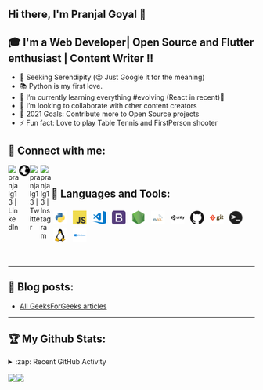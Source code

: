 ## Hi there, I'm Pranjal Goyal 👋


## 🎓 I'm a Web Developer| Open Source and Flutter enthusiast | Content Writer !!

- 🔭 Seeking Serendipity (😉 Just Google it for the meaning)
- 📚 Python is my first love.
- 🌱 I’m currently learning everything #evolving (React in recent)🤣
- 👯 I’m looking to collaborate with other content creators
- 🥅 2021 Goals: Contribute more to Open Source projects
- ⚡ Fun fact: Love to play Table Tennis and FirstPerson shooter


## :email: Connect with me:

[<img align="left" alt="pranjalg13 | LinkedIn" width="22px" src="https://cdn.jsdelivr.net/npm/simple-icons@v3/icons/linkedin.svg" />][linkedin]
[<img align="left" alt="pranjalg13.com" width="22px" src="https://raw.githubusercontent.com/iconic/open-iconic/master/svg/globe.svg" />][website]
[<img align="left" alt="pranjalg13 | Twitter" width="22px" src="https://cdn.jsdelivr.net/npm/simple-icons@v3/icons/twitter.svg" />][twitter]
[<img align="left" alt="pranjalg13 | Instagram" width="22px" src="https://cdn.jsdelivr.net/npm/simple-icons@v3/icons/instagram.svg" />][instagram]

<br />


## 🧰 Languages and Tools:

<p>
<img src="https://raw.githubusercontent.com/github/explore/80688e429a7d4ef2fca1e82350fe8e3517d3494d/topics/python/python.png" alt="Python" height="28" style="vertical-align:top; margin:4px">
<img src="https://raw.githubusercontent.com/github/explore/80688e429a7d4ef2fca1e82350fe8e3517d3494d/topics/javascript/javascript.png" alt="Javascript" height="28" style="vertical-align:top; margin:4px">
<img src="https://raw.githubusercontent.com/github/explore/80688e429a7d4ef2fca1e82350fe8e3517d3494d/topics/visual-studio-code/visual-studio-code.png" alt="VS Code" height="28" style="vertical-align:top; margin:4px">
<img src="https://raw.githubusercontent.com/github/explore/80688e429a7d4ef2fca1e82350fe8e3517d3494d/topics/bootstrap/bootstrap.png" alt="Bootstrap" height="28" style="vertical-align:top; margin:4px">
<img src="https://raw.githubusercontent.com/github/explore/80688e429a7d4ef2fca1e82350fe8e3517d3494d/topics/nodejs/nodejs.png" alt="NodeJS" height="28" style="vertical-align:top; margin:4px">
<img src="https://raw.githubusercontent.com/github/explore/80688e429a7d4ef2fca1e82350fe8e3517d3494d/topics/mysql/mysql.png" alt="MySQL" height="28" style="vertical-align:top; margin:4px">
 <img src="https://raw.githubusercontent.com/github/explore/80688e429a7d4ef2fca1e82350fe8e3517d3494d/topics/unity/unity.png" alt="Unity" height="28" style="vertical-align:top; margin:4px">
<img src="https://raw.githubusercontent.com/github/explore/78df643247d429f6cc873026c0622819ad797942/topics/github/github.png" alt="Github" height="28" style="vertical-align:top; margin:4px">
<img src="https://raw.githubusercontent.com/github/explore/80688e429a7d4ef2fca1e82350fe8e3517d3494d/topics/git/git.png" alt="Git" height="28" style="vertical-align:top; margin:4px">
<img src="https://raw.githubusercontent.com/github/explore/80688e429a7d4ef2fca1e82350fe8e3517d3494d/topics/terminal/terminal.png" alt="Terminal" height="28" style="vertical-align:top; margin:4px">
<img src="https://raw.githubusercontent.com/github/explore/80688e429a7d4ef2fca1e82350fe8e3517d3494d/topics/linux/linux.png" alt="Linux" height="28" style="vertical-align:top; margin:4px" alt="Windows" height="28" style="vertical-align:top; margin:4px">
<img src="https://raw.githubusercontent.com/github/explore/80688e429a7d4ef2fca1e82350fe8e3517d3494d/topics/windows/windows.png" alt="Windows" height="28" style="vertical-align:top; margin:4px">
</p>

<br />

---

## :blue_book: Blog posts:
- [All GeeksForGeeks articles](https://auth.geeksforgeeks.org/user/PranjalGoyal/articles)

---
## :trophy: My Github Stats:

<details>
  <summary>:zap: Recent GitHub Activity</summary>
  
<!--START_SECTION:activity-->
1. ❌ Closed PR [#7](https://github.com/cdli-gh/cdli-mobile-app/pull/7) in [cdli-gh/cdli-mobile-app](https://github.com/cdli-gh/cdli-mobile-app)

2. 🎉 Merged PR [#7](https://github.com/cdli-gh/cdli-mobile-app/pull/7) in [cdli-gh/cdli-mobile-app](https://github.com/cdli-gh/cdli-mobile-app)

3. ❗️ Closed issue [#7](https://github.com/cdli-gh/cdli-mobile-app/issues/7) in [cdli-gh/cdli-mobile-app](https://github.com/cdli-gh/cdli-mobile-app)
<!--END_SECTION:activity-->
</details>

</br>
<div>
<a href="https://readme-stats-cfgj2cxdy.vercel.app/api?username=pranajlg13&count_private=true&show_icons=true&theme=tokyonight">
  <img  align="left" src="https://readme-stats-cfgj2cxdy.vercel.app/api?username=pranajlg13&count_private=true&show_icons=true&theme=tokyonight" />
</a>
<a href="https://readme-stats-cfgj2cxdy.vercel.app/api/top-langs/?username=pranajlg13&hide=php&theme=tokyonight">
  <img align="left" src="https://readme-stats-cfgj2cxdy.vercel.app/api/top-langs/?username=pranajlg13&hide=php&theme=tokyonight" />
</a>
</div>

<!-- 
<details>
  <summary> GitHub Stats</summary>
  <img align="left" alt="pranjalg13 GitHub Stats" src="https://github-readme-stats.pranjalg13.vercel.app/api?username=pranjalg13&show_icons=true&hide_border=true&theme=tokyonight" />

</details> -->

[website]: https://pranjalg13.github.io/MyCv/
[linkedin]: https://www.linkedin.com/in/pranjal-goyal-9b911b170/
[twitter]: https://twitter.com/pranjalgoyal13
[instagram]: https://www.instagram.com/pranjalgoyal13/
